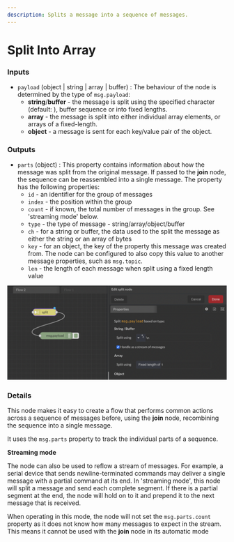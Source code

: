 ```yaml
---
description: Splits a message into a sequence of messages.
---
```


# Split Into Array

### Inputs

* `payload` (object | string | array | buffer) : The behaviour of the node is determined by the type of `msg.payload`:
  * **string**/**buffer** - the message is split using the specified character (default: ), buffer sequence or into fixed lengths.
  * **array** - the message is split into either individual array elements, or arrays of a fixed-length.
  * **object** - a message is sent for each key/value pair of the object.

### Outputs

* `parts` (object) : This property contains information about how the message was split from the original message. If passed to the **join** node, the sequence can be reassembled into a single message. The property has the following properties:
  * `id` - an identifier for the group of messages
  * `index` - the position within the group
  * `count` - if known, the total number of messages in the group. See 'streaming mode' below.
  * `type` - the type of message - string/array/object/buffer
  * `ch` - for a string or buffer, the data used to the split the message as either the string or an array of bytes
  * `key` - for an object, the key of the property this message was created from. The node can be configured to also copy this value to another message properties, such as `msg.topic`.
  * `len` - the length of each message when split using a fixed length value



![](<../../../.gitbook/assets/image (52) (1).png>)

### Details

This node makes it easy to create a flow that performs common actions across a sequence of messages before, using the **join** node, recombining the sequence into a single message.

It uses the `msg.parts` property to track the individual parts of a sequence.

**Streaming mode**

The node can also be used to reflow a stream of messages. For example, a serial device that sends newline-terminated commands may deliver a single message with a partial command at its end. In 'streaming mode', this node will split a message and send each complete segment. If there is a partial segment at the end, the node will hold on to it and prepend it to the next message that is received.

When operating in this mode, the node will not set the `msg.parts.count` property as it does not know how many messages to expect in the stream. This means it cannot be used with the **join** node in its automatic mode

